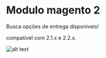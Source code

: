 # Modulo magento 2

Busca opções de entrega disponiveis!

compativel com 2.1.x e 2.2.x.


![alt text](screenshots/img.png "Description goes here")